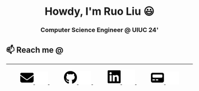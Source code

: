 <h1 align="center"> Howdy, I'm Ruo Liu 😃 </h1>

<h3 align="center"> Computer Science Engineer @ UIUC 24'</h3>
<h2>📫 Reach me @</h2>
<hr>
<div align="center">
    <a href="mailto:ruoliu2@illinois.edu" target="_blank">
        <img src="./icons/envelope-solid.svg#gh-light-mode-only" width="7%"/>
        <img src="./icons/envelope-dark.svg#gh-dark-mode-only" width="7%"/>
    </a>
    <img width="7%" />
    <a href="https://github.com/ruoliu2" target="_blank">
        <img src="./icons/github.svg#gh-light-mode-only" width="7%"/>
        <img src="./icons/github-dark.svg#gh-dark-mode-only" width="7%"/>
    </a>
    <img width="7%" />
    <a href="https://www.linkedin.com/in/ruo-liu/" target="_blank">
        <img src="./icons/linkedin.svg#gh-light-mode-only" width="7%"/>
        <img src="./icons/linkedin-dark.svg#gh-dark-mode-only" width="7%"/>
    </a>
    <img width="7%" />
    <a href="https://ruoliu.netlify.app" target="_blank">
        <img src="icons/pager-solid.svg#gh-light-mode-only" width="7%"/>
        <img src="icons/page-dark.svg#gh-dark-mode-only" width="7%"/>
    </a>
</div>
